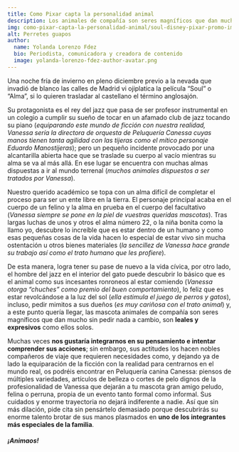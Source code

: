 ```yaml
---
title: Como Pixar capta la personalidad animal
description: Los animales de compañía son seres magníficos que dan mucho sin pedir nada a cambio; uno de los integrantes más especiales de la familia
img: como-pixar-capta-la-personalidad-animal/soul-disney-pixar-promo-image.jpg
alt: Perretes guapos
author:
  name: Yolanda Lorenzo Fdez
  bio: Periodista, comunicadora y creadora de contenido
  image: yolanda-lorenzo-fdez-author-avatar.png
---
```


Una noche fría de invierno en pleno diciembre previo a la nevada que invadió de blanco las calles de Madrid vi ojiplatica la película “Soul” o “Alma”, si lo quieren trasladar al castellano el término anglosajón.

Su protagonista es el rey del jazz que pasa de ser profesor instrumental en un colegio a cumplir su sueño de tocar en un afamado club de jazz tocando su piano (<em>equiparando este mundo de ficción con nuestra realidad, Vanessa sería la directora de orquesta de Peluquería Canessa cuyas manos tienen tanta agilidad con las tijeras como el mítico personaje Eduardo Manostijeras</em>); pero un pequeño incidente provocado por una alcantarilla abierta hace que se traslade su cuerpo al vacío mientras su alma se va al más allá. En ese lugar se encuentra con muchas almas dispuestas a ir al mundo terrenal (<em>muchos animales dispuestos a ser tratados por Vanessa</em>).

Nuestro querido académico se topa con un alma difícil de completar el proceso para ser un ente libre en la tierra. El personaje principal acaba en el cuerpo de un felino y la alma en prueba en el cuerpo del facultativo (<em>Vanessa siempre se pone en la piel de vuestras queridas mascotas</em>). Tras largas luchas de unos y otros el alma número 22, o la niña bonita como la llamo yo, descubre lo increíble que es estar dentro de un humano y como esas pequeñas cosas de la vida hacen lo especial de estar vivo sin mucha ostentación u otros bienes materiales (<em>la sencillez de Vanessa hace grande su trabajo así como el trato humano que les profiere</em>).

<!-- TODO: try to get images with nuxt content asap -->
<!-- <div class="columns">
  <div class="column is-3">
    <img
      class="artwork"
      local-src="~/assets/images/blog/como-pixar-capta-la-personalidad-animal/soul-disney-pixar-mr-mittens.jpg"
    />
  </div>
  <div class="column">
    <p>
      De esta manera, logra tener su pase de nuevo a la vida cívica, por otro lado, el hombre del jazz en el interior del gato puede descubrir lo básico que es el animal como sus incesantes ronroneos al estar comiendo (<em>Vanessa otorga “chuches” como premio del buen comportamiento</em>), lo feliz que es estar revolcándose a la luz del sol (<em>ella estimula el juego de perros y gatos</em>), incluso, pedir mimitos a sus dueños (<em>es muy cariñosa con el trato animal</em>) y, a este punto quería llegar, las <span class="has-line-through">mascota</span> animales de compañía son seres magníficos que dan mucho sin pedir nada a cambio, son <b>leales y expresivos</b> como ellos solos.
    </p>
  </div>
</div> -->

De esta manera, logra tener su pase de nuevo a la vida cívica, por otro lado, el hombre del jazz en el interior del gato puede descubrir lo básico que es el animal como sus incesantes ronroneos al estar comiendo (<em>Vanessa otorga “chuches” como premio del buen comportamiento</em>), lo feliz que es estar revolcándose a la luz del sol (<em>ella estimula el juego de perros y gatos</em>), incluso, pedir mimitos a sus dueños (<em>es muy cariñosa con el trato animal</em>) y, a este punto quería llegar, las <span class="has-line-through">mascota</span> animales de compañía son seres magníficos que dan mucho sin pedir nada a cambio, son <b>leales y expresivos</b> como ellos solos.

Muchas veces <b>nos gustaría integrarnos en su pensamiento e intentar comprender sus acciones</b>; sin embargo, sus actitudes los hacen nobles compañeros de viaje que requieren necesidades como, y dejando ya de lado la equiparación de la ficción con la realidad para centrarnos en el mundo real, os podréis encontrar en <span class="has-text-primary">Peluquería canina Canessa</span>: piensos de múltiples variedades, artículos de belleza o cortes de pelo dignos de la profesionalidad de Vanessa que dejarán a tu <span class="has-line-through">mascota</span> gran amigo peludo, felina o perruna, propia de un evento tanto formal como informal. Sus cuidados y enorme trayectoria no dejará indiferente a nadie. Así que sin más dilación, pide cita sin pensártelo demasiado porque descubrirás su enorme talento brotar de sus manos plasmados en <b>uno de los integrantes más especiales de la familia</b>.

##### ¡Animaos!
